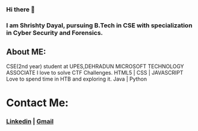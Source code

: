 ### Hi there 👋


### I am Shrishty Dayal, pursuing B.Tech in CSE with specialization in Cyber Security and Forensics.
## About ME:
  CSE(2nd year) student at UPES,DEHRADUN
  MICROSOFT TECHNOLOGY ASSOCIATE
  I love to solve CTF Challenges.
  HTML5 | CSS | JAVASCRIPT
  Love to spend time in HTB and exploring it.
  Java | Python 
 
 
 
 
 
 # Contact Me:
  ### [Linkedin](https://www.linkedin.com/in/shrishty-dayal-59089816a/) |  [Gmail](shrishtydayal2304@gmail.com)
  



